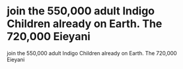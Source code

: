 # join the 550,000 adult Indigo Children already on Earth.  The 720,000 Eieyani

join the 550,000 adult Indigo Children already on Earth.  The 720,000 Eieyani